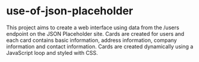 # use-of-json-placeholder
 This project aims to create a web interface using data from the /users endpoint on the JSON Placeholder site. Cards are created for users and each card contains basic information, address information, company information and contact information. Cards are created dynamically using a JavaScript loop and styled with CSS.
